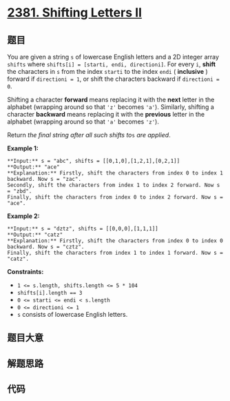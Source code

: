 # [2381. Shifting Letters II](https://leetcode.com/problems/shifting-letters-ii)

## 题目

You are given a string `s` of lowercase English letters and a 2D integer array
`shifts` where `shifts[i] = [starti, endi, directioni]`. For every `i`,
**shift** the characters in `s` from the index `starti` to the index `endi` (
**inclusive** ) forward if `directioni = 1`, or shift the characters backward
if `directioni = 0`.

Shifting a character **forward** means replacing it with the **next** letter
in the alphabet (wrapping around so that `'z'` becomes `'a'`). Similarly,
shifting a character **backward** means replacing it with the **previous**
letter in the alphabet (wrapping around so that `'a'` becomes `'z'`).

Return _the final string after all such shifts to_`s` _are applied_.



**Example 1:**

    
    
    **Input:** s = "abc", shifts = [[0,1,0],[1,2,1],[0,2,1]]
    **Output:** "ace"
    **Explanation:** Firstly, shift the characters from index 0 to index 1 backward. Now s = "zac".
    Secondly, shift the characters from index 1 to index 2 forward. Now s = "zbd".
    Finally, shift the characters from index 0 to index 2 forward. Now s = "ace".

**Example 2:**

    
    
    **Input:** s = "dztz", shifts = [[0,0,0],[1,1,1]]
    **Output:** "catz"
    **Explanation:** Firstly, shift the characters from index 0 to index 0 backward. Now s = "cztz".
    Finally, shift the characters from index 1 to index 1 forward. Now s = "catz".
    



**Constraints:**

  * `1 <= s.length, shifts.length <= 5 * 104`
  * `shifts[i].length == 3`
  * `0 <= starti <= endi < s.length`
  * `0 <= directioni <= 1`
  * `s` consists of lowercase English letters.


## 题目大意

## 解题思路

## 代码

```javascript

```
